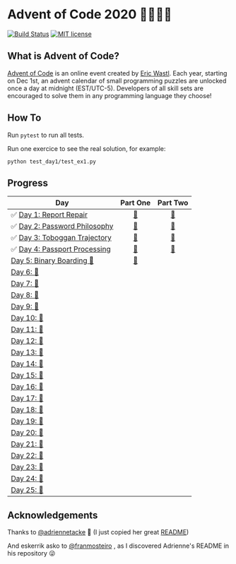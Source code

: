 # Advent of Code 2020 🎄👨‍💻🎄

[![Build Status](https://github.com/anxodio/aoc2020/workflows/build/badge.svg)](https://github.com/anxodio/aoc2020/actions)
[![MIT license](https://img.shields.io/badge/License-MIT-blue.svg)](https://opensource.org/licenses/MIT)

## What is Advent of Code?

[Advent of Code](http://adventofcode.com) is an online event created by [Eric Wastl](https://twitter.com/ericwastl). Each year, starting on Dec 1st, an advent calendar of small programming puzzles are unlocked once a day at midnight (EST/UTC-5). Developers of all skill sets are encouraged to solve them in any programming language they choose!

## How To

Run `pytest` to run all tests.

Run one exercice to see the real solution, for example:

```
python test_day1/test_ex1.py
```

## Progress

| Day                                                                                                  |                                 Part One                                 |                                 Part Two                                 |
| ---------------------------------------------------------------------------------------------------- | :----------------------------------------------------------------------: | :----------------------------------------------------------------------: |
| ✅ [Day 1: Report Repair](https://github.com/anxodio/aoc2020/tree/main/test_day1/exercise.txt)       | [🌟](https://github.com/anxodio/aoc2020/tree/main/test_day1/test_ex1.py) | [🌟](https://github.com/anxodio/aoc2020/tree/main/test_day1/test_ex2.py) |
| ✅ [Day 2: Password Philosophy](https://github.com/anxodio/aoc2020/tree/main/test_day2/exercise.txt) | [🌟](https://github.com/anxodio/aoc2020/tree/main/test_day2/test_ex3.py) | [🌟](https://github.com/anxodio/aoc2020/tree/main/test_day2/test_ex4.py) |
| ✅ [Day 3: Toboggan Trajectory](https://github.com/anxodio/aoc2020/tree/main/test_day3/exercise.txt) | [🌟](https://github.com/anxodio/aoc2020/tree/main/test_day3/test_ex5.py) | [🌟](https://github.com/anxodio/aoc2020/tree/main/test_day3/test_ex6.py) |
| ✅ [Day 4: Passport Processing](https://github.com/anxodio/aoc2020/tree/main/test_day4/exercise.txt) | [🌟](https://github.com/anxodio/aoc2020/tree/main/test_day4/test_ex7.py) | [🌟](https://github.com/anxodio/aoc2020/tree/main/test_day4/test_ex8.py) |
| [Day 5: Binary Boarding 🚧 ](https://github.com/anxodio/aoc2020/tree/main/test_day5/exercise.txt)    | [🌟](https://github.com/anxodio/aoc2020/tree/main/test_day5/test_ex9.py) |                                                                          |
| [Day 6: 🚧 ]()                                                                                       |                                                                          |                                                                          |
| [Day 7: 🚧 ]()                                                                                       |                                                                          |                                                                          |
| [Day 8: 🚧 ]()                                                                                       |                                                                          |                                                                          |
| [Day 9: 🚧 ]()                                                                                       |                                                                          |                                                                          |
| [Day 10: 🚧 ]()                                                                                      |                                                                          |                                                                          |
| [Day 11: 🚧 ]()                                                                                      |                                                                          |                                                                          |
| [Day 12: 🚧 ]()                                                                                      |                                                                          |                                                                          |
| [Day 13: 🚧 ]()                                                                                      |                                                                          |                                                                          |
| [Day 14: 🚧 ]()                                                                                      |                                                                          |                                                                          |
| [Day 15: 🚧 ]()                                                                                      |                                                                          |                                                                          |
| [Day 16: 🚧 ]()                                                                                      |                                                                          |                                                                          |
| [Day 17: 🚧 ]()                                                                                      |                                                                          |                                                                          |
| [Day 18: 🚧 ]()                                                                                      |                                                                          |                                                                          |
| [Day 19: 🚧 ]()                                                                                      |                                                                          |                                                                          |
| [Day 20: 🚧 ]()                                                                                      |                                                                          |                                                                          |
| [Day 21: 🚧 ]()                                                                                      |                                                                          |                                                                          |
| [Day 22: 🚧 ]()                                                                                      |                                                                          |                                                                          |
| [Day 23: 🚧 ]()                                                                                      |                                                                          |                                                                          |
| [Day 24: 🚧 ]()                                                                                      |                                                                          |                                                                          |
| [Day 25: 🚧 ]()                                                                                      |                                                                          |                                                                          |

## Acknowledgements

Thanks to [@adriennetacke](https://github.com/adriennetacke) 🙌 (I just copied her great [README](https://github.com/adriennetacke/advent-of-code-2020/))

And eskerrik asko to [@franmosteiro](https://github.com/franmosteiro) , as I discovered Adrienne's README in his repository 😜
